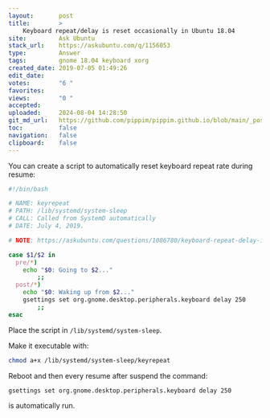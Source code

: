 ```yaml
---
layout:       post
title:        >
    Keyboard repeat/delay is reset occasionally in Ubuntu 18.04
site:         Ask Ubuntu
stack_url:    https://askubuntu.com/q/1156053
type:         Answer
tags:         gnome 18.04 keyboard xorg
created_date: 2019-07-05 01:49:26
edit_date:    
votes:        "6 "
favorites:    
views:        "0 "
accepted:     
uploaded:     2024-08-04 14:28:50
git_md_url:   https://github.com/pippim/pippim.github.io/blob/main/_posts/2019/2019-07-05-Keyboard-repeat_delay-is-reset-occasionally-in-Ubuntu-18.04.md
toc:          false
navigation:   false
clipboard:    false
---
```


You can create a script to automatically reset keyboard repeat rate during resume:



``` bash
#!/bin/bash

# NAME: keyrepeat
# PATH: /lib/systemd/system-sleep
# CALL: Called from SystemD automatically
# DATE: July 4, 2019.

# NOTE: https://askubuntu.com/questions/1086780/keyboard-repeat-delay-is-reset-occasionally-in-ubuntu-18-04

case $1/$2 in
  pre/*)
    echo "$0: Going to $2..."
        ;;
  post/*)
    echo "$0: Waking up from $2..."
    gsettings set org.gnome.desktop.peripherals.keyboard delay 250
        ;;
esac
```

Place the script in `/lib/systemd/system-sleep`.

Make it executable with:

``` bash
chmod a+x /lib/systemd/system-sleep/keyrepeat
```

Reboot and then every resume after suspend the command:

``` bash
gsettings set org.gnome.desktop.peripherals.keyboard delay 250
```

is automatically run.
